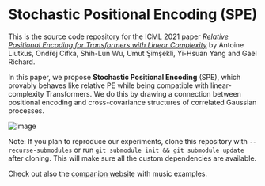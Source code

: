 # Stochastic Positional Encoding (SPE)

This is the source code repository for the ICML 2021 paper [*Relative Positional Encoding for Transformers with Linear Complexity*](https://arxiv.org/abs/2105.08399) by Antoine Liutkus, Ondřej Cífka, Shih-Lun Wu, Umut Şimşekli, Yi-Hsuan Yang and Gaël Richard.

In this paper, we propose **Stochastic Positional Encoding** (SPE), which provably behaves like relative PE while being compatible with linear-complexity Transformers. We do this by drawing a connection between positional encoding and cross-covariance structures of correlated Gaussian processes.

![image](https://user-images.githubusercontent.com/8046580/119335679-fcf09280-bc8c-11eb-9525-bec9372bf6fb.png)

Note: If you plan to reproduce our experiments, clone this repository with `--recurse-submodules` or run `git submodule init && git submodule update` after cloning. This will make sure all the custom dependencies are available.

Check out also the [companion website](https://cifkao.github.io/spe/) with music examples.
